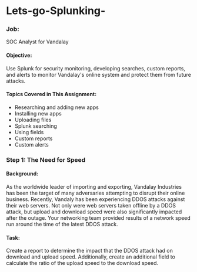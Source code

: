 # Lets-go-Splunking-
### Job:
SOC Analyst for Vandalay
#### Objective:
Use Splunk for security monitoring, developing searches, custom reports, and alerts to monitor Vandalay's online system and protect them from future attacks.
#### Topics Covered in This Assignment:
- Researching and adding new apps
- Installing new apps
- Uploading files
- Splunk searching
- Using fields
- Custom reports
- Custom alerts
### Step 1: The Need for Speed
#### Background:
As the worldwide leader of importing and exporting, Vandalay Industries has been the target of many adversaries attempting to disrupt their online business. Recently, Vandaly has been experiencing DDOS attacks against their web servers.
Not only were web servers taken offline by a DDOS attack, but upload and download speed were also significantly impacted after the outage. Your networking team provided results of a network speed run around the time of the latest DDOS attack.
#### Task:
Create a report to determine the impact that the DDOS attack had on download and upload speed. Additionally, create an additional field to calculate the ratio of the upload speed to the download speed.

